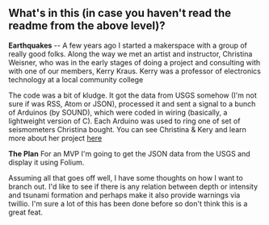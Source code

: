 ## What's in this (in case you haven't read the readme from the above level)?
**Earthquakes** -- A few years ago I started a makerspace with a group of really good folks. Along the way we met an artist and instructor, Christina Weisner, who was in the early stages of doing a project and consulting with with one of our members, Kerry Kraus. Kerry was a professor of electronics technology at a local community college

The code was a bit of kludge. It got the data from USGS somehow (I'm not sure if was RSS, Atom or JSON), processed it and sent a signal to a bunch of Arduinos (by SOUND), which were coded in wiring (basically, a lightweight version of C). Each Arduino was used to ring one of set of seismometers Christina bought. You can see Christina & Kery and learn more about her project [here](https://www.youtube.com/embed/uK_es620K0w)

**The Plan**
For an MVP I'm going to get the JSON data from the USGS and display it using Folium.

Assuming all that goes off well, I have some thoughts on how I want to branch out. I'd like to see if there is any relation between depth or intensity and tsunami formation and perhaps make it also provide warnings via twillio. I'm sure a lot of this has been done before so don't think this is a great feat.
